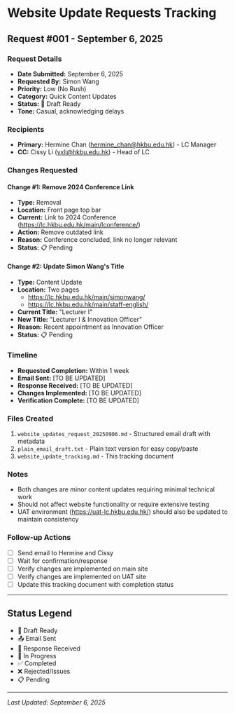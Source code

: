 # Website Update Requests Tracking

## Request #001 - September 6, 2025

### Request Details
- **Date Submitted:** September 6, 2025
- **Requested By:** Simon Wang
- **Priority:** Low (No Rush)
- **Category:** Quick Content Updates
- **Status:** 📧 Draft Ready
- **Tone:** Casual, acknowledging delays

### Recipients
- **Primary:** Hermine Chan (hermine_chan@hkbu.edu.hk) - LC Manager
- **CC:** Cissy Li (yxli@hkbu.edu.hk) - Head of LC

### Changes Requested

#### Change #1: Remove 2024 Conference Link
- **Type:** Removal
- **Location:** Front page top bar
- **Current:** Link to 2024 Conference (https://lc.hkbu.edu.hk/main/lconference/)
- **Action:** Remove outdated link
- **Reason:** Conference concluded, link no longer relevant
- **Status:** 📋 Pending

#### Change #2: Update Simon Wang's Title
- **Type:** Content Update
- **Location:** Two pages
  - https://lc.hkbu.edu.hk/main/simonwang/
  - https://lc.hkbu.edu.hk/main/staff-english/
- **Current Title:** "Lecturer I"
- **New Title:** "Lecturer I & Innovation Officer"
- **Reason:** Recent appointment as Innovation Officer
- **Status:** 📋 Pending

### Timeline
- **Requested Completion:** Within 1 week
- **Email Sent:** [TO BE UPDATED]
- **Response Received:** [TO BE UPDATED]
- **Changes Implemented:** [TO BE UPDATED]
- **Verification Complete:** [TO BE UPDATED]

### Files Created
1. `website_updates_request_20250906.md` - Structured email draft with metadata
2. `plain_email_draft.txt` - Plain text version for easy copy/paste
3. `website_update_tracking.md` - This tracking document

### Notes
- Both changes are minor content updates requiring minimal technical work
- Should not affect website functionality or require extensive testing
- UAT environment (https://uat-lc.hkbu.edu.hk/) should also be updated to maintain consistency

### Follow-up Actions
- [ ] Send email to Hermine and Cissy
- [ ] Wait for confirmation/response
- [ ] Verify changes are implemented on main site
- [ ] Verify changes are implemented on UAT site
- [ ] Update this tracking document with completion status

---

## Status Legend
- 📧 Draft Ready
- 📤 Email Sent
- 📨 Response Received
- 🔄 In Progress
- ✅ Completed
- ❌ Rejected/Issues
- 📋 Pending

---

*Last Updated: September 6, 2025*
